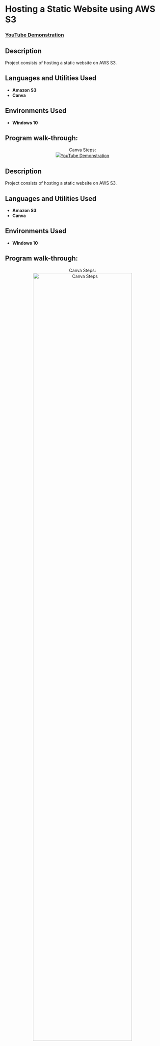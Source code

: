 <h1>Hosting a Static Website using AWS S3</h1>

 ### [YouTube Demonstration](https://youtu.be/7eJexJVCqJo)

<h2>Description</h2>
Project consists of hosting a static website on AWS S3.
<br />


<h2>Languages and Utilities Used</h2>

- <b>Amazon S3</b>
- <b>Canva</b>

<h2>Environments Used </h2>

- <b>Windows 10</b> 

<h2>Program walk-through:</h2>

<p align="center">
Canva Steps: <br/>
<img src="<h1>Hosting a Static Website using AWS S3</h1>

 ### [YouTube Demonstration](https://youtu.be/7eJexJVCqJo)

<h2>Description</h2>
Project consists of hosting a static website on AWS S3.
<br />


<h2>Languages and Utilities Used</h2>

- <b>Amazon S3</b>
- <b>Canva</b>

<h2>Environments Used </h2>

- <b>Windows 10</b> 

<h2>Program walk-through:</h2>

<p align="center">
Canva Steps: <br/>
<img src="https://i.imgur.com/vtJTBRd.jpg" height="80%" width="80%" alt="Canva Steps"/>
<br />
<br />
AWS Steps:  <br/>
<b>Open AWS, search for S3 and press enter</b>
<b>Click "Create Bucket"</b>
<b>Change "Bucket name" to "studiowebsite"</b>
<b>Uncheck “Block all public access” to allow public access and then check “I acknowledge”</b>
<b>Scroll down and click “Create bucket”</b>
<b>Upload the downloaded “index.html” file into the bucket</b>

<img src="https://i.imgur.com/jSWMZzH.jpg" height="80%" width="80%" alt="Create S3 Bucket"/>
<br />
<br />
Open AWS, search for S3 and press enter

</p>

<!--
 ```diff
- text in red
+ text in green
! text in orange
# text in gray
@@ text in purple (and bold)@@
```
--!>
 
